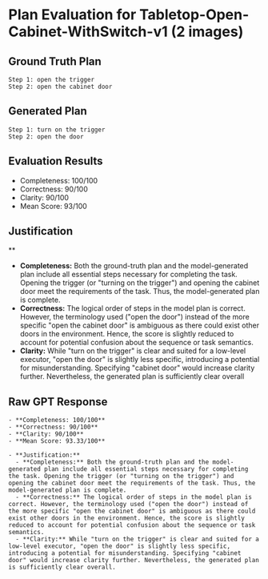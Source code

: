 # Plan Evaluation for Tabletop-Open-Cabinet-WithSwitch-v1 (2 images)

## Ground Truth Plan
```
Step 1: open the trigger
Step 2: open the cabinet door
```

## Generated Plan
```
Step 1: turn on the trigger
Step 2: open the door
```

## Evaluation Results
- Completeness: 100/100
- Correctness: 90/100
- Clarity: 90/100
- Mean Score: 93/100

## Justification
**  
  - **Completeness:** Both the ground-truth plan and the model-generated plan include all essential steps necessary for completing the task. Opening the trigger (or "turning on the trigger") and opening the cabinet door meet the requirements of the task. Thus, the model-generated plan is complete.  
  - **Correctness:** The logical order of steps in the model plan is correct. However, the terminology used ("open the door") instead of the more specific "open the cabinet door" is ambiguous as there could exist other doors in the environment. Hence, the score is slightly reduced to account for potential confusion about the sequence or task semantics.  
  - **Clarity:** While "turn on the trigger" is clear and suited for a low-level executor, "open the door" is slightly less specific, introducing a potential for misunderstanding. Specifying "cabinet door" would increase clarity further. Nevertheless, the generated plan is sufficiently clear overall

## Raw GPT Response
```
- **Completeness: 100/100**  
- **Correctness: 90/100**  
- **Clarity: 90/100**  
- **Mean Score: 93.33/100**  

- **Justification:**  
  - **Completeness:** Both the ground-truth plan and the model-generated plan include all essential steps necessary for completing the task. Opening the trigger (or "turning on the trigger") and opening the cabinet door meet the requirements of the task. Thus, the model-generated plan is complete.  
  - **Correctness:** The logical order of steps in the model plan is correct. However, the terminology used ("open the door") instead of the more specific "open the cabinet door" is ambiguous as there could exist other doors in the environment. Hence, the score is slightly reduced to account for potential confusion about the sequence or task semantics.  
  - **Clarity:** While "turn on the trigger" is clear and suited for a low-level executor, "open the door" is slightly less specific, introducing a potential for misunderstanding. Specifying "cabinet door" would increase clarity further. Nevertheless, the generated plan is sufficiently clear overall.
```
